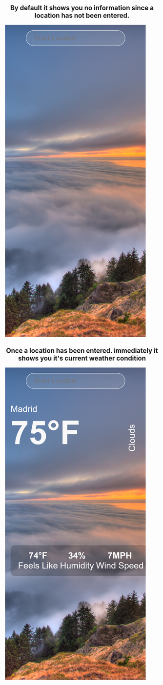 ## <div align="center">By default it shows you no information since a location has not been entered.</div>
![when no location is entered](./src/assets/weatherAppScreenshot.png)
##  <div align="center">Once a location has been entered. immediately it shows you it's current weather condition</div>
![Immediately a location is entered](./src/assets/weatherAppScreenshot2.png)
